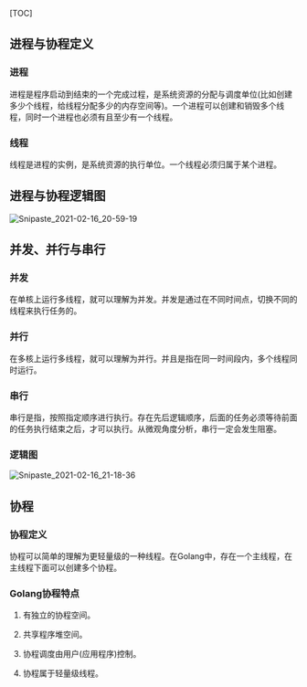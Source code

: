 [TOC]
## 进程与协程定义

### 进程

进程是程序启动到结束的一个完成过程，是系统资源的分配与调度单位(比如创建多少个线程，给线程分配多少的内存空间等)。一个进程可以创建和销毁多个线程，同时一个进程也必须有且至少有一个线程。

### 线程

线程是进程的实例，是系统资源的执行单位。一个线程必须归属于某个进程。

## 进程与协程逻辑图

![Snipaste_2021-02-16_20-59-19](https://gitee.com/bruce_qiq/picture/raw/master/2021-2-16/1613481953254-Snipaste_2021-02-16_20-59-19.png)


## 并发、并行与串行

### 并发

在单核上运行多线程，就可以理解为并发。并发是通过在不同时间点，切换不同的线程来执行任务的。

### 并行

在多核上运行多线程，就可以理解为并行。并且是指在同一时间段内，多个线程同时运行。

### 串行

串行是指，按照指定顺序进行执行。存在先后逻辑顺序，后面的任务必须等待前面的任务执行结束之后，才可以执行。从微观角度分析，串行一定会发生阻塞。


### 逻辑图


![Snipaste_2021-02-16_21-18-36](https://gitee.com/bruce_qiq/picture/raw/master/2021-2-16/1613481963910-Snipaste_2021-02-16_21-18-36.png)

## 协程

### 协程定义

协程可以简单的理解为更轻量级的一种线程。在Golang中，存在一个主线程，在主线程下面可以创建多个协程。

### Golang协程特点

1. 有独立的协程空间。

2. 共享程序堆空间。

3. 协程调度由用户(应用程序)控制。

4. 协程属于轻量级线程。